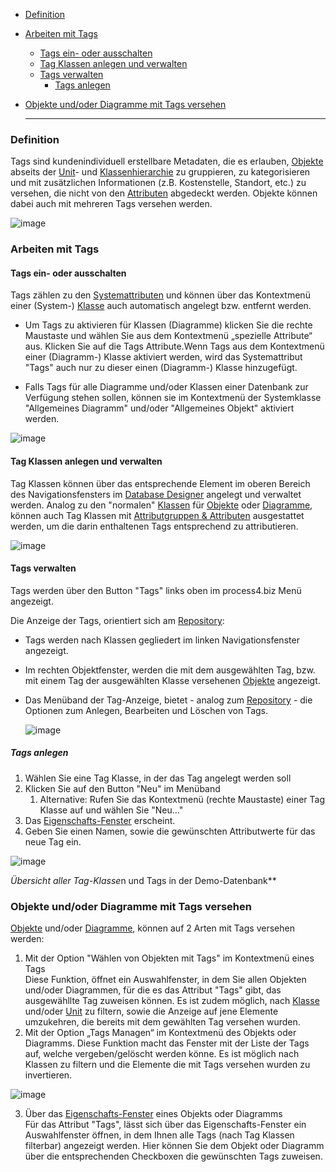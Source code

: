-   [Definition](#efinition)
-   [Arbeiten mit Tags](#arbeiten-mit-tags)
    -   [Tags ein- oder ausschalten](#Ttags-ein--oder-ausschalten)
    -   [Tag Klassen anlegen und
        verwalten](#tag-klassen-anlegen-und-verwalten)
    -   [Tags verwalten](#tags-verwalten)
        -   [Tags anlegen](#tags-anlegen)
-   [Objekte und/oder Diagramme mit Tags
    versehen](#objekte-undoder-diagramme-mit-tags-versehen)
    
    ------------------------------------------------------------------------


### Definition

Tags sind kundenindividuell erstellbare Metadaten, die es erlauben,
[Objekte](Objekt) abseits der [Unit](Unit)- und
[Klassenhierarchie](Klasse) zu gruppieren, zu kategorisieren und mit
zusätzlichen Informationen (z.B. Kostenstelle, Standort, etc.) zu
versehen, die nicht von den [Attributen](Attributgruppe_Attribut)
abgedeckt werden. Objekte können dabei auch mit mehreren Tags versehen
werden.

![image](//images.ctfassets.net/utx1h0gfm1om/4dMZRWCL8uQFsWljOEJmlO/023a4f09bc05638cb3bf097c6733510c/image.png)
 

### Arbeiten mit Tags

#### Tags ein- oder ausschalten

Tags zählen zu den [Systemattributen](Systemattribute) und können über
das Kontextmenü einer (System-)
[Klasse](http://help.process4.biz/confluence/display/DOC/Klasse) auch
automatisch angelegt bzw. entfernt werden.

-   Um Tags zu aktivieren für Klassen (Diagramme) klicken Sie die rechte      Maustaste und wählen Sie aus dem Kontextmenü „spezielle Attribute“ aus. Klicken Sie auf die Tags Attribute.Wenn Tags aus dem Kontextmenü <span class="underline">einer</span> (Diagramm-) Klasse aktiviert werden, wird das Systemattribut "Tags" auch nur zu dieser einen (Diagramm-) Klasse hinzugefügt.


-   Falls Tags <span class="underline">für alle</span> Diagramme
    und/oder Klassen einer Datenbank zur Verfügung stehen sollen, können
    sie im Kontextmenü der Systemklasse "Allgemeines Diagramm" und/oder
    "Allgemeines Objekt" aktiviert werden.
    
![image](//images.ctfassets.net/utx1h0gfm1om/4qDEVXaGlYLEttu1wc5xRg/df0f676a443273fb25f420f0c4ddba7c/image.png)
   

#### Tag Klassen anlegen und verwalten

Tag Klassen können über das entsprechende Element im oberen Bereich des
Navigationsfensters im [Database Designer](Database_Designer) angelegt
und verwaltet werden. Analog zu den "normalen" [Klassen](Klasse) für
[Objekte](Objekt) oder [Diagramme,](Diagramm) können auch Tag Klassen
mit [Attributgruppen & Attributen](Attributgruppe_Attribut) ausgestattet
werden, um die darin enthaltenen Tags entsprechend zu attributieren.

 ![image](//images.ctfassets.net/utx1h0gfm1om/55Co2Jc3AJEBhEyXL919Iz/fd726bee258544e4cfadc186f1bcb21e/image.png)


#### Tags verwalten

Tags werden über den Button "Tags" links oben im process4.biz Menü
angezeigt.

Die Anzeige der Tags, orientiert sich am [Repository](Repository):

-   Tags werden nach Klassen gegliedert im linken Navigationsfenster
    angezeigt.
-   Im rechten Objektfenster, werden die mit dem ausgewählten Tag, bzw.
    mit einem Tag der ausgewählten Klasse versehenen [Objekte](Objekt)
    angezeigt.
-   Das Menüband der Tag-Anzeige, bietet - analog zum
    [Repository](Repository) - die Optionen zum Anlegen, Bearbeiten und
    Löschen von Tags.
    
     ![image](//images.ctfassets.net/utx1h0gfm1om/4e0LwCiGTBR0TwvpMkPOrH/c44a456d63cf601b3ecf19b445e8d10d/image.png)

##### Tags anlegen

1.  Wählen Sie eine Tag Klasse, in der das Tag angelegt werden soll
2.  Klicken Sie auf den Button "Neu" im Menüband
    1.  Alternative: Rufen Sie das Kontextmenü (rechte Maustaste) einer
        Tag Klasse auf und wählen Sie "Neu..."
3.  Das
    [Eigenschafts-Fenster](http://help.process4.biz/confluence/pages/viewpage.action?pageId=1736733)
    erscheint.
4.  Geben Sie einen Namen, sowie die gewünschten Attributwerte für das
    neue Tag ein.  
      

 ![image](//images.ctfassets.net/utx1h0gfm1om/7DKQJCatd2JXFCyLjeBQlo/40a79309f1278903dbc5108abb26fb27/image.png)
 
*Übersicht aller Tag-Klasse*n und Tags in der Demo-Datenbank**



### Objekte und/oder Diagramme mit Tags versehen

[Objekte](Objekt) und/oder [Diagramme](Diagramm), können auf 2 Arten mit
Tags versehen werden:

1.  Mit der Option "Wählen von Objekten mit Tags" im Kontextmenü eines
    Tags  
    Diese Funktion, öffnet ein Auswahlfenster, in dem Sie allen Objekten
    und/oder Diagrammen, für die es das Attribut "Tags" gibt, das
    ausgewähllte Tag zuweisen können. Es ist zudem möglich, nach
    [Klasse](Klasse) und/oder [Unit](Unit) zu filtern, sowie die Anzeige
    auf jene Elemente umzukehren, die bereits mit dem gewählten Tag
    versehen wurden.
2.	Mit der Option „Tags Managen“ im Kontextmenü des Objekts oder Diagramms. Diese Funktion macht das Fenster mit der Liste der Tags auf, welche vergeben/gelöscht werden könne. Es ist möglich nach Klassen zu filtern und die Elemente die mit Tags versehen wurden zu invertieren.

![image](//images.ctfassets.net/utx1h0gfm1om/5JTNRsE9Qqru4q4AdTVrAI/de2ae0f3e4d66b4b6ac6c392e00a6420/image.png)
 	
3.  Über das
    [Eigenschafts-Fenster](http://help.process4.biz/confluence/pages/viewpage.action?pageId=1736733)
    eines Objekts oder Diagramms  
    Für das Attribut "Tags", lässt sich über das Eigenschafts-Fenster
    ein Auswahlfenster öffnen, in dem Ihnen alle Tags (nach Tag Klassen
    filterbar) angezeigt werden. Hier können Sie dem Objekt oder
    Diagramm über die entsprechenden Checkboxen die gewünschten Tags
    zuweisen.